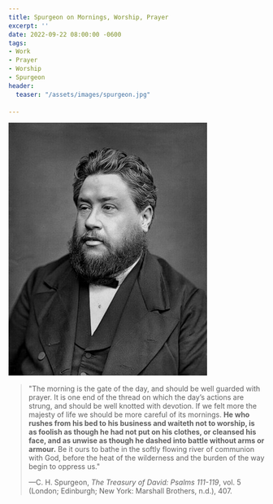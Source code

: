 ```yaml
---
title: Spurgeon on Mornings, Worship, Prayer
excerpt: ''
date: 2022-09-22 08:00:00 -0600
tags:
- Work
- Prayer
- Worship
- Spurgeon
header:
  teaser: "/assets/images/spurgeon.jpg"

---
```

![](/assets/images/spurgeon.jpg)

> "The morning is the gate of the day, and should be well guarded with prayer. It is one end of the thread on which the day’s actions are strung, and should be well knotted with devotion. If we felt more the majesty of life we should be more careful of its mornings. **He who rushes from his bed to his business and waiteth not to worship, is as foolish as though he had not put on his clothes, or cleansed his face, and as unwise as though he dashed into battle without arms or armour.** Be it ours to bathe in the softly flowing river of communion with God, before the heat of the wilderness and the burden of the way begin to oppress us."
>
> —C. H. Spurgeon, _The Treasury of David: Psalms 111-119_, vol. 5 (London; Edinburgh; New York: Marshall Brothers, n.d.), 407.